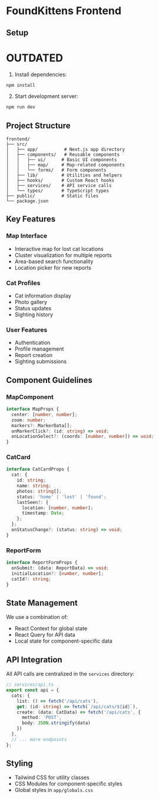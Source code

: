 # FoundKittens Frontend

## Setup

# OUTDATED

1. Install dependencies:
```bash
npm install
```

2. Start development server:
```bash
npm run dev
```

## Project Structure

```
frontend/
├── src/
│   ├── app/          # Next.js app directory
│   ├── components/   # Reusable components
│   │   ├── ui/      # Basic UI components
│   │   ├── map/     # Map-related components
│   │   └── forms/   # Form components
│   ├── lib/         # Utilities and helpers
│   ├── hooks/       # Custom React hooks
│   ├── services/    # API service calls
│   └── types/       # TypeScript types
├── public/          # Static files
└── package.json
```

## Key Features

### Map Interface
- Interactive map for lost cat locations
- Cluster visualization for multiple reports
- Area-based search functionality
- Location picker for new reports

### Cat Profiles
- Cat information display
- Photo gallery
- Status updates
- Sighting history

### User Features
- Authentication
- Profile management
- Report creation
- Sighting submissions

## Component Guidelines

### MapComponent
```typescript
interface MapProps {
  center: [number, number];
  zoom: number;
  markers?: MarkerData[];
  onMarkerClick?: (id: string) => void;
  onLocationSelect?: (coords: [number, number]) => void;
}
```

### CatCard
```typescript
interface CatCardProps {
  cat: {
    id: string;
    name: string;
    photos: string[];
    status: 'home' | 'lost' | 'found';
    lastSeen?: {
      location: [number, number];
      timestamp: Date;
    };
  };
  onStatusChange?: (status: string) => void;
}
```

### ReportForm
```typescript
interface ReportFormProps {
  onSubmit: (data: ReportData) => void;
  initialLocation?: [number, number];
  catId?: string;
}
```

## State Management

We use a combination of:
- React Context for global state
- React Query for API data
- Local state for component-specific data

## API Integration

All API calls are centralized in the `services` directory:
```typescript
// services/api.ts
export const api = {
  cats: {
    list: () => fetch('/api/cats'),
    get: (id: string) => fetch(`/api/cats/${id}`),
    create: (data: CatData) => fetch('/api/cats', {
      method: 'POST',
      body: JSON.stringify(data)
    })
  },
  // ... more endpoints
};
```

## Styling

- Tailwind CSS for utility classes
- CSS Modules for component-specific styles
- Global styles in `app/globals.css`